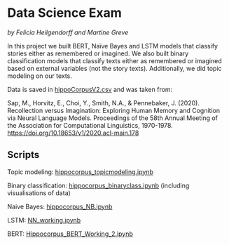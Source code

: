 # Data Science Exam
*by Felicia Heilgendorff and Martine Greve*

In this project we built BERT, Naïve Bayes and LSTM models that classify stories either as remembered or imagined. We also built binary classification models that classify texts either as remembered or imagined based on external variables (not the story texts). Additionally, we did topic modeling on our texts.

Data is saved in [hippoCorpusV2.csv](hippoCorpusV2.csv) and was taken from:

Sap, M., Horvitz, E., Choi, Y., Smith, N.A., & Pennebaker, J. (2020). Recollection versus Imagination: Exploring Human Memory and Cognition via Neural Language Models. Proceedings of the 58th Annual Meeting of the Association for Computational Linguistics, 1970-1978. https://doi.org/10.18653/v1/2020.acl-main.178

## Scripts

Topic modeling: [hippocorpus_topicmodeling.ipynb](hippocorpus_topicmodeling.ipynb)

Binary classification: [hippocorpus_binaryclass.ipynb](hippocorpus_binaryclass.ipynb) (including visualisations of data)

Naive Bayes: [hippocorpus_NB.ipynb](hippocorpus_NB.ipynb)

LSTM: [NN_working.ipynb](RNN_working.ipynb)

BERT: [Hippocorpus_BERT_Working_2.ipynb](Hippocorpus_BERT_Working_2.ipynb)
